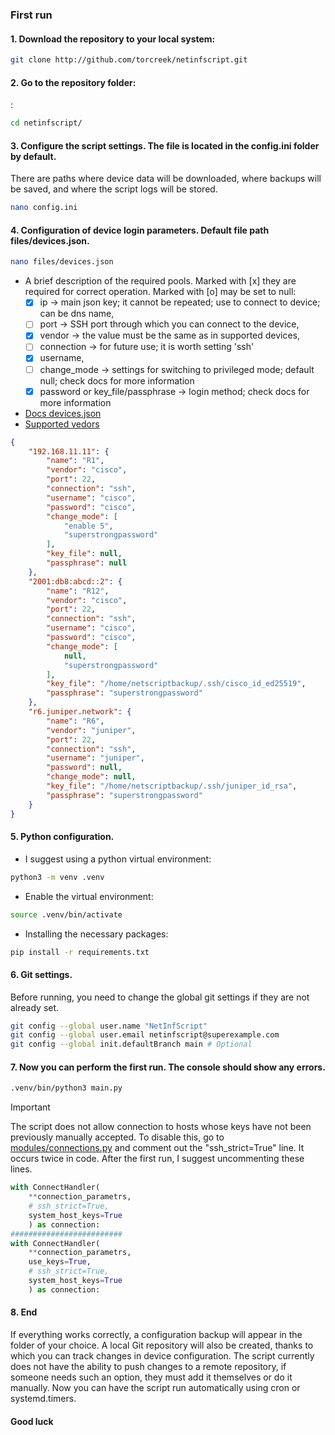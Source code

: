 ### First run

#### 1. Download the repository to your local system:

```bash
git clone http://github.com/torcreek/netinfscript.git
```
#### 2. Go to the repository folder:
:
```bash
cd netinfscript/
```
#### 3. Configure the script settings. The file is located in the config.ini folder by default.
There are paths where device data will be downloaded, where backups will be saved, and where the script logs will be stored.
```bash
nano config.ini
```

#### 4. Configuration of device login parameters. Default file path files/devices.json.
```bash
nano files/devices.json
```
 - A brief description of the required pools. Marked with [x] they are required for correct operation. Marked with [o] may be set to null:
   - [x] ip -> main json key; it cannot be repeated; use to connect to device; can be dns name,
   - [ ] port -> SSH port through which you can connect to the device,
   - [x] vendor -> the value must be the same as in supported devices,
   - [ ] connection -> for future use; it is worth setting 'ssh'
   - [x] username,
   - [ ] change_mode -> settings for switching to privileged mode; default null; check docs for more information
   - [x] password or key_file/passphrase -> login method; check docs for more information
- [Docs devices.json](doc_devices_file.md)
- [Supported vedors](supported_vendors.md)
  
```json
{
    "192.168.11.11": {
        "name": "R1",
        "vendor": "cisco",
        "port": 22,
        "connection": "ssh",
        "username": "cisco",
        "password": "cisco",
        "change_mode": [
            "enable 5",
            "superstrongpassword"
        ],
        "key_file": null,
        "passphrase": null
    },
    "2001:db8:abcd::2": {
        "name": "R12",
        "vendor": "cisco",
        "port": 22,
        "connection": "ssh",
        "username": "cisco",
        "password": "cisco",
        "change_mode": [
            null,
            "superstrongpassword"
        ],
        "key_file": "/home/netscriptbackup/.ssh/cisco_id_ed25519",
        "passphrase": "superstrongpassword"
    },
    "r6.juniper.network": {
        "name": "R6",
        "vendor": "juniper",
        "port": 22,
        "connection": "ssh",
        "username": "juniper",
        "password": null,
        "change_mode": null,
        "key_file": "/home/netscriptbackup/.ssh/juniper_id_rsa",
        "passphrase": "superstrongpassword"
    }
}
```

#### 5. Python configuration.
- I suggest using a python virtual environment:
```bash
python3 -m venv .venv
```
- Enable the virtual environment:
```bash
source .venv/bin/activate
```
- Installing the necessary packages:
```bash
pip install -r requirements.txt
```
#### 6. Git settings.
Before running, you need to change the global git settings if they are not already set.

```bash
git config --global user.name "NetInfScript"
git config --global user.email netinfscript@superexample.com 
git config --global init.defaultBranch main # Optional
```

#### 7. Now you can perform the first run. The console should show any errors.

```bash
.venv/bin/python3 main.py
```
> [!IMPORTANT]
> The script does not allow connection to hosts whose keys have not been previously manually accepted.
> To disable this, go to [modules/connections.py](./modules/connections/conn_ssh.py) and comment out the "ssh_strict=True" line. It occurs twice in code.
> After the first run, I suggest uncommenting these lines.

```python
with ConnectHandler(
    **connection_parametrs,
    # ssh_strict=True,
    system_host_keys=True
    ) as connection:
#########################
with ConnectHandler(
    **connection_parametrs,
    use_keys=True,
    # ssh_strict=True,
    system_host_keys=True
    ) as connection:
```

#### 8. End
If everything works correctly, a configuration backup will appear in the folder of your choice. 
A local Git repository will also be created, thanks to which you can track changes in device configuration. 
The script currently does not have the ability to push changes to a remote repository, if someone needs such an option, they must add it themselves or do it manually.
Now you can have the script run automatically using cron or systemd.timers.


#### Good luck
